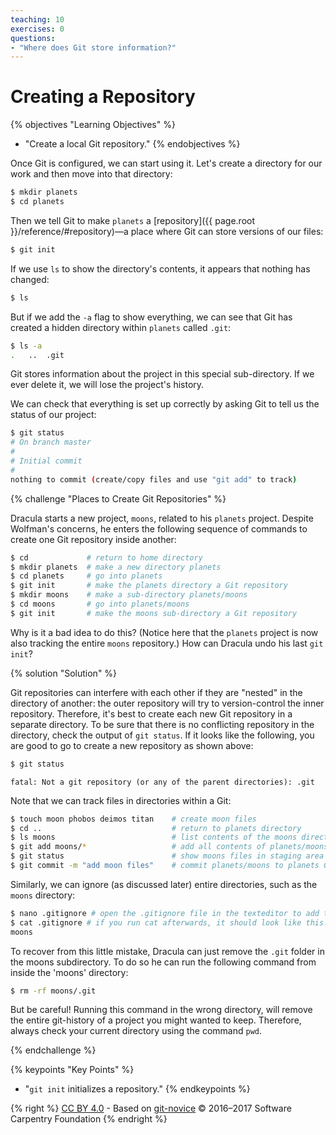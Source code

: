 ```yaml
---
teaching: 10
exercises: 0
questions:
- "Where does Git store information?"
---
```

# Creating a Repository

{% objectives "Learning Objectives" %}
- "Create a local Git repository."
{% endobjectives %}

Once Git is configured,
we can start using it.
Let's create a directory for our work and then move into that directory:

```bash
$ mkdir planets
$ cd planets
```

Then we tell Git to make `planets` a [repository]({{ page.root }}/reference/#repository)—a place where
Git can store versions of our files:

```bash
$ git init
```

If we use `ls` to show the directory's contents,
it appears that nothing has changed:

```bash
$ ls
```

But if we add the `-a` flag to show everything,
we can see that Git has created a hidden directory within `planets` called `.git`:

```bash
$ ls -a
.	..	.git
```

Git stores information about the project in this special sub-directory.
If we ever delete it,
we will lose the project's history.

We can check that everything is set up correctly
by asking Git to tell us the status of our project:

```bash
$ git status
# On branch master
#
# Initial commit
#
nothing to commit (create/copy files and use "git add" to track)
```

{% challenge "Places to Create Git Repositories" %}

Dracula starts a new project, `moons`, related to his `planets` project.
Despite Wolfman's concerns, he enters the following sequence of commands to
create one Git repository inside another:

```bash
$ cd             # return to home directory
$ mkdir planets  # make a new directory planets
$ cd planets     # go into planets
$ git init       # make the planets directory a Git repository
$ mkdir moons    # make a sub-directory planets/moons
$ cd moons       # go into planets/moons
$ git init       # make the moons sub-directory a Git repository
```

Why is it a bad idea to do this? (Notice here that the `planets` project is now also tracking the entire `moons` repository.)
How can Dracula undo his last `git init`?

{% solution "Solution" %}

Git repositories can interfere with each other if they are "nested" in the
directory of another: the outer repository will try to version-control
the inner repository. Therefore, it's best to create each new Git
repository in a separate directory. To be sure that there is no conflicting
repository in the directory, check the output of `git status`. If it looks
like the following, you are good to go to create a new repository as shown
above:

```bash
$ git status
```
```
fatal: Not a git repository (or any of the parent directories): .git
```

Note that we can track files in directories within a Git:

```bash
$ touch moon phobos deimos titan    # create moon files
$ cd ..                             # return to planets directory
$ ls moons                          # list contents of the moons directory
$ git add moons/*                   # add all contents of planets/moons
$ git status                        # show moons files in staging area
$ git commit -m "add moon files"    # commit planets/moons to planets Git repository
```

Similarly, we can ignore (as discussed later) entire directories, such as the `moons` directory:

```bash
$ nano .gitignore # open the .gitignore file in the texteditor to add the moons directory
$ cat .gitignore # if you run cat afterwards, it should look like this:
moons
```

To recover from this little mistake, Dracula can just remove the `.git`
folder in the moons subdirectory. To do so he can run the following command from inside the 'moons' directory:

```bash
$ rm -rf moons/.git
```

But be careful! Running this command in the wrong directory, will remove
the entire git-history of a project you might wanted to keep. Therefore, always check your current directory using the
command `pwd`.

{% endchallenge %}


{% keypoints "Key Points" %}
- "`git init` initializes a repository."
{% endkeypoints %}

{% right %} [CC BY 4.0](https://creativecommons.org/licenses/by/4.0/legalcode) - Based on [git-novice](https://github.com/swcarpentry/git-novice) © 2016–2017 Software Carpentry Foundation {% endright %}
